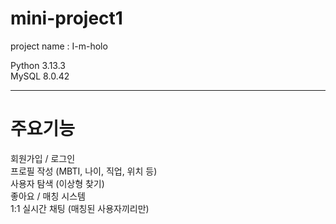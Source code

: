 # mini-project1 <br>
project name : I-m-holo <br>

Python 3.13.3 <br>
MySQL 8.0.42 <br>

---
# 주요기능 <br>

회원가입 / 로그인 <br>
프로필 작성 (MBTI, 나이, 직업, 위치 등) <br>
사용자 탐색 (이상형 찾기) <br>
좋아요 / 매칭 시스템 <br>
1:1 실시간 채팅 (매칭된 사용자끼리만) <br>
